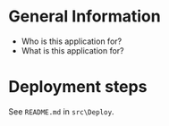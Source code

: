 # General Information

* Who is this application for?
* What is this application for?

# Deployment steps

See `README.md` in `src\Deploy`.
